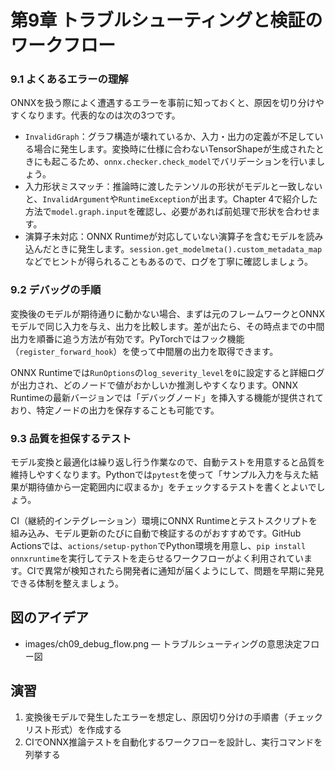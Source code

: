 # 第9章 トラブルシューティングと検証のワークフロー
### 9.1 よくあるエラーの理解
ONNXを扱う際によく遭遇するエラーを事前に知っておくと、原因を切り分けやすくなります。代表的なのは次の3つです。

- `InvalidGraph`：グラフ構造が壊れているか、入力・出力の定義が不足している場合に発生します。変換時に仕様に合わないTensorShapeが生成されたときにも起こるため、`onnx.checker.check_model`でバリデーションを行いましょう。
- 入力形状ミスマッチ：推論時に渡したテンソルの形状がモデルと一致しないと、`InvalidArgument`や`RuntimeException`が出ます。Chapter 4で紹介した方法で`model.graph.input`を確認し、必要があれば前処理で形状を合わせます。
- 演算子未対応：ONNX Runtimeが対応していない演算子を含むモデルを読み込んだときに発生します。`session.get_modelmeta().custom_metadata_map`などでヒントが得られることもあるので、ログを丁寧に確認しましょう。

### 9.2 デバッグの手順
変換後のモデルが期待通りに動かない場合、まずは元のフレームワークとONNXモデルで同じ入力を与え、出力を比較します。差が出たら、その時点までの中間出力を順番に追う方法が有効です。PyTorchではフック機能（`register_forward_hook`）を使って中間層の出力を取得できます。

ONNX Runtimeでは`RunOptions`の`log_severity_level`を`0`に設定すると詳細ログが出力され、どのノードで値がおかしいか推測しやすくなります。ONNX Runtimeの最新バージョンでは「デバッグノード」を挿入する機能が提供されており、特定ノードの出力を保存することも可能です。

### 9.3 品質を担保するテスト
モデル変換と最適化は繰り返し行う作業なので、自動テストを用意すると品質を維持しやすくなります。Pythonでは`pytest`を使って「サンプル入力を与えた結果が期待値から一定範囲内に収まるか」をチェックするテストを書くとよいでしょう。

CI（継続的インテグレーション）環境にONNX Runtimeとテストスクリプトを組み込み、モデル更新のたびに自動で検証するのがおすすめです。GitHub Actionsでは、`actions/setup-python`でPython環境を用意し、`pip install onnxruntime`を実行してテストを走らせるワークフローがよく利用されています。CIで異常が検知されたら開発者に通知が届くようにして、問題を早期に発見できる体制を整えましょう。

## 図のアイデア
- images/ch09_debug_flow.png — トラブルシューティングの意思決定フロー図

## 演習
1. 変換後モデルで発生したエラーを想定し、原因切り分けの手順書（チェックリスト形式）を作成する
2. CIでONNX推論テストを自動化するワークフローを設計し、実行コマンドを列挙する
